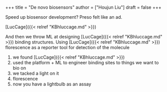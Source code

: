+++
title = "De novo biosensors"
author = ["Houjun Liu"]
draft = false
+++

Speed up biosensor development? Preso felt like an ad.

[LucCage]({{< relref "KBhluccage.md" >}})

And then we throw ML at designing [LucCage]({{< relref "KBhluccage.md" >}}) binding structures. Using [LucCage]({{< relref "KBhluccage.md" >}}) florescence as a reporter tool for detection of the molecule

1.  we found [LucCage]({{< relref "KBhluccage.md" >}})
2.  used the platform + ML to engineer binding sites to things we want to bio on
3.  we tacked a light on it
4.  florescence
5.  now you have a lightbulb as an assay